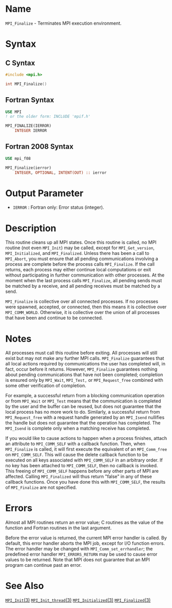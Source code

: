 # Name

`MPI_Finalize`  - Terminates MPI execution environment.

# Syntax

## C Syntax

```c
#include <mpi.h>

int MPI_Finalize()
```

## Fortran Syntax

```fortran
USE MPI
! or the older form: INCLUDE 'mpif.h'

MPI_FINALIZE(IERROR)
    INTEGER	IERROR
```

## Fortran 2008 Syntax

```fortran
USE mpi_f08

MPI_Finalize(ierror)
    INTEGER, OPTIONAL, INTENT(OUT) :: ierror
```

# Output Parameter

* `IERROR` : Fortran only: Error status (integer).

# Description

This routine cleans up all MPI states. Once this routine is called, no
MPI routine (not even `MPI_Init`) may be called, except for
`MPI_Get_version`, `MPI_Initialized`, and `MPI_Finalized`. Unless there has
been a call to `MPI_Abort`, you must ensure that all pending
communications involving a process are complete before the process calls
`MPI_Finalize`. If the call returns, each process may either continue
local computations or exit without participating in further
communication with other processes. At the moment when the last process
calls `MPI_Finalize`, all pending sends must be matched by a receive, and
all pending receives must be matched by a send.

`MPI_Finalize` is collective over all connected processes. If no processes
were spawned, accepted, or connected, then this means it is collective
over `MPI_COMM_WORLD`. Otherwise, it is collective over the union of all
processes that have been and continue to be connected.

# Notes

All processes must call this routine before exiting. All processes will
still exist but may not make any further MPI calls. `MPI_Finalize`
guarantees that all local actions required by communications the user
has completed will, in fact, occur before it returns. However,
`MPI_Finalize` guarantees nothing about pending communications that have
not been completed; completion is ensured only by `MPI_Wait`, `MPI_Test,`
or `MPI_Request_free` combined with some other verification of completion.

For example, a successful return from a blocking communication operation
or from `MPI_Wait` or `MPI_Test` means that the communication is completed
by the user and the buffer can be reused, but does not guarantee that
the local process has no more work to do. Similarly, a successful return
from `MPI_Request_free` with a request handle generated by an `MPI_Isend`
nullifies the handle but does not guarantee that the operation has
completed. The `MPI_Isend` is complete only when a matching receive has
completed.

If you would like to cause actions to happen when a process finishes,
attach an attribute to `MPI_COMM_SELF` with a callback function. Then,
when `MPI_Finalize` is called, it will first execute the equivalent of an
`MPI_Comm_free` on `MPI_COMM_SELF`. This will cause the delete callback
function to be executed on all keys associated with `MPI_COMM_SELF` in an
arbitrary order. If no key has been attached to `MPI_COMM_SELF`, then no
callback is invoked. This freeing of `MPI_COMM_SELF` happens before any
other parts of MPI are affected. Calling `MPI_Finalized` will thus return
"false" in any of these callback functions. Once you have done this
with `MPI_COMM_SELF`, the results of `MPI_Finalize` are not specified.

# Errors

Almost all MPI routines return an error value; C routines as the value
of the function and Fortran routines in the last argument.

Before the error value is returned, the current MPI error handler is
called. By default, this error handler aborts the MPI job, except for
I/O function errors. The error handler may be changed with
`MPI_Comm_set_errhandler`; the predefined error handler `MPI_ERRORS_RETURN`
may be used to cause error values to be returned. Note that MPI does not
guarantee that an MPI program can continue past an error.

# See Also

[`MPI_Init`(3)](./?file=MPI_Init.md)
[`MPI_Init_thread`(3)](./?file=MPI_Init_thread.md)
[`MPI_Initialized`(3)](./?file=MPI_Initialized.md)
[`MPI_Finalized`(3)](./?file=MPI_Finalized.md)
